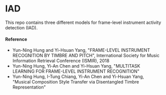 # IAD

This repo contains three different models for frame-level instrument activity detection (IAD).

#### Reference
- Yun-Ning Hung and Yi-Hsuan Yang, "FRAME-LEVEL INSTRUMENT RECOGNITION BY TIMBRE AND PITCH", International Society for Music Information Retrieval Conference (ISMIR), 2018
- Yun-Ning Hung, Yi-An Chen and Yi-Hsuan Yang, "MULTITASK LEARNING FOR FRAME-LEVEL INSTRUMENT RECOGNITION"
- Yun-Ning Hung, I-Tung Chiang, Yi-An Chen and Yi-Hsuan Yang, "Musical Composition Style Transfer via Disentangled Timbre Representation" 
